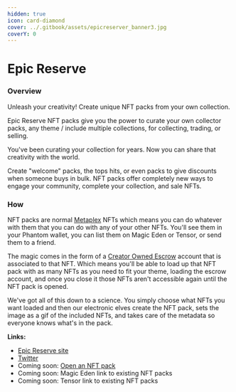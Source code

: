 ```yaml
---
hidden: true
icon: card-diamond
cover: ../.gitbook/assets/epicreserver_banner3.jpg
coverY: 0
---
```


# Epic Reserve

### Overview

Unleash your creativity! Create unique NFT packs from your own collection.

Epic Reserve NFT packs give you the power to curate your own collector packs, any theme / include multiple collections, for collecting, trading, or selling.

You've been curating your collection for years. Now you can share that creativity with the world.

Create "welcome" packs, the tops hits, or even packs to give discounts when someone buys in bulk. NFT packs offer completely new ways to engage your community, complete your collection, and sale NFTs.

### How

NFT packs are normal [Metaplex](https://developers.metaplex.com/token-metadata) NFTs which means you can do whatever with them that you can do with any of your other NFTs. You'll see them in your Phantom wallet, you can list them on Magic Eden or Tensor, or send them to a friend.

The magic comes in the form of a [Creator Owned Escrow](https://developers.metaplex.com/token-metadata/escrow#creator-owned-escrow) account that is associated to that NFT. Which means you'll be able to load up that NFT pack with as many NFTs as you need to fit your theme, loading the escrow account, and once you close it those NFTs aren't accessible again until the NFT pack is opened.

We've got all of this down to a science. You simply choose what NFTs you want loaded and then our electronic elves create the NFT pack, sets the image as a gif of the included NFTs, and takes care of the metadata so everyone knows what's in the pack.

**Links:**

* [Epic Reserve site](https://epicreserve.com)
* [Twitter](https://twitter.com/epicreserve)
* Coming soon: [Open an NFT pack](https://epicreserve.com/open)
* Coming soon: Magic Eden link to existing NFT packs
* Coming soon: Tensor link to existing NFT packs
